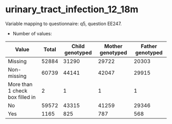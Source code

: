 # urinary_tract_infection_12_18m
Variable mapping to questionnaire: q5, question EE247.
- Number of values:

| Value | Total | Child genotyped | Mother genotyped | Father genotyped |
| ----- | ----- | --------------- | ---------------- | ---------------- |
| Missing | 52884 | 31290 | 29722 | 20303 |
| Non-missing | 60739 | 44141 | 42047 | 29915 |
| More than 1 check box filled in | 2 | 1 | 1 |1 |
| No | 59572 | 43315 | 41259 |29346 |
| Yes | 1165 | 825 | 787 |568 |



